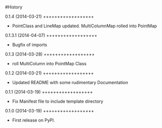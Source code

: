 #History


0.1.4 (2014-03-21)
++++++++++++++++++
* PointClass and LineMap updated. MultiColumnMap rolled into PointMap

0.1.3.1 (2014-04-07)
++++++++++++++++++
* Bugfix of imports

0.1.3 (2014-03-28)
++++++++++++++++++
* roll MultiColumn into PointMap Class

0.1.2 (2014-03-21)
++++++++++++++++++
* Updated README with some rudimentary Documentation

0.1.1 (2014-03-19)
++++++++++++++++++
* Fix Manifest file to include template directory

0.1.0 (2014-03-19)
++++++++++++++++++
* First release on PyPI.